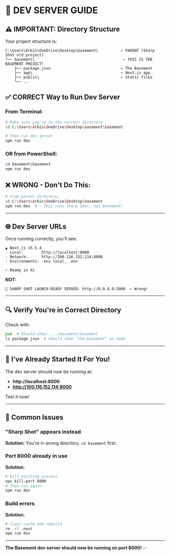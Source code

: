 # 🚀 DEV SERVER GUIDE

## ⚠️ IMPORTANT: Directory Structure

Your project structure is:
```
C:\Users\Arbis\OneDrive\Desktop\basement\          ← PARENT (Sharp Shot old project)
└── basement\                                       ← THIS IS THE BASEMENT PROJECT!
    ├── package.json                               ← The Basement
    ├── app\                                       ← Next.js app
    ├── public\                                    ← Static files
    └── ...
```

## ✅ CORRECT Way to Run Dev Server

### From Terminal:
```bash
# Make sure you're in the correct directory
cd C:\Users\Arbis\OneDrive\Desktop\basement\basement

# Then run dev server
npm run dev
```

### OR from PowerShell:
```powershell
cd basement\basement
npm run dev
```

## ❌ WRONG - Don't Do This:
```bash
# From parent directory:
cd C:\Users\Arbis\OneDrive\Desktop\basement
npm run dev  # ← This runs Sharp Shot, not Basement!
```

---

## 🌐 Dev Server URLs

Once running correctly, you'll see:

```
▲ Next.js 15.5.4
- Local:        http://localhost:8000
- Network:      http://100.116.152.114:8000
- Environments: .env.local, .env

✓ Ready in Xs
```

**NOT:**
```
🚀 SHARP SHOT LAUNCH-READY SERVER: http://0.0.0.0:5000  ← Wrong!
```

---

## 🔍 Verify You're in Correct Directory

Check with:
```bash
pwd  # Should show: .../basement/basement
ls package.json  # Should show "the-basement" as name
```

---

## 🚀 I've Already Started It For You!

The dev server should now be running at:
- **http://localhost:8000**
- **http://100.116.152.114:8000**

Test it now!

---

## 📝 Common Issues

### "Sharp Shot" appears instead
**Solution:** You're in wrong directory. `cd basement` first.

### Port 8000 already in use
**Solution:** 
```bash
# Kill existing process
npx kill-port 8000
# Then run again
npm run dev
```

### Build errors
**Solution:**
```bash
# Clear cache and rebuild
rm -rf .next
npm run dev
```

---

**The Basement dev server should now be running on port 8000!** ✅

